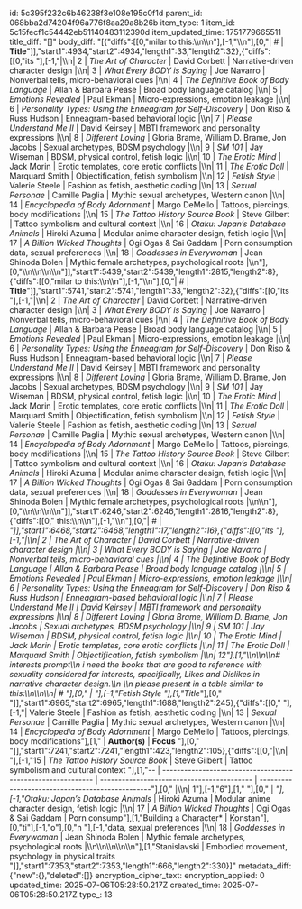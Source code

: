id: 5c395f232c6b46238f3e108e195c0f1d
parent_id: 068bba2d74204f96a776f8aa29a8b26b
item_type: 1
item_id: 5c15fecf1c54442eb51140483112390d
item_updated_time: 1751779665511
title_diff: "[]"
body_diff: "[{\"diffs\":[[0,\"milar to this:\\\n\\\n\"],[-1,\"\\\n\"],[0,\"| #  | **Title**\"]],\"start1\":4934,\"start2\":4934,\"length1\":33,\"length2\":32},{\"diffs\":[[0,\"its \"],[-1,\"|\\\n| 2  | *The Art of Character*                                      | David Corbett                              | Narrative-driven character design                |\\\n| 3  | *What Every BODY is Saying*                                 | Joe Navarro                                | Nonverbal tells, micro-behavioral cues           |\\\n| 4  | *The Definitive Book of Body Language*                      | Allan & Barbara Pease                      | Broad body language catalog                      |\\\n| 5  | *Emotions Revealed*                                         | Paul Ekman                                 | Micro-expressions, emotion leakage               |\\\n| 6  | *Personality Types: Using the Enneagram for Self-Discovery* | Don Riso & Russ Hudson                     | Enneagram-based behavioral logic                 |\\\n| 7  | *Please Understand Me II*                                   | David Keirsey                              | MBTI framework and personality expressions       |\\\n| 8  | *Different Loving*                                          | Gloria Brame, William D. Brame, Jon Jacobs | Sexual archetypes, BDSM psychology               |\\\n| 9  | *SM 101*                                                    | Jay Wiseman                                | BDSM, physical control, fetish logic             |\\\n| 10 | *The Erotic Mind*                                           | Jack Morin                                 | Erotic templates, core erotic conflicts          |\\\n| 11 | *The Erotic Doll*                                           | Marquard Smith                             | Objectification, fetish symbolism                |\\\n| 12 | *Fetish Style*                                              | Valerie Steele                             | Fashion as fetish, aesthetic coding              |\\\n| 13 | *Sexual Personae*                                           | Camille Paglia                             | Mythic sexual archetypes, Western canon          |\\\n| 14 | *Encyclopedia of Body Adornment*                            | Margo DeMello                              | Tattoos, piercings, body modifications           |\\\n| 15 | *The Tattoo History Source Book*                            | Steve Gilbert                              | Tattoo symbolism and cultural context            |\\\n| 16 | *Otaku: Japan’s Database Animals*                           | Hiroki Azuma                               | Modular anime character design, fetish logic     |\\\n| 17 | *A Billion Wicked Thoughts*                                 | Ogi Ogas & Sai Gaddam                      | Porn consumption data, sexual preferences        |\\\n| 18 | *Goddesses in Everywoman*                                   | Jean Shinoda Bolen                         | Mythic female archetypes, psychological roots    |\\\n\"],[0,\"\\\n\\\n\\\n\\\n\"]],\"start1\":5439,\"start2\":5439,\"length1\":2815,\"length2\":8},{\"diffs\":[[0,\"milar to this:\\\n\\\n\"],[-1,\"\\\n\"],[0,\"| #  | **Title**\"]],\"start1\":5741,\"start2\":5741,\"length1\":33,\"length2\":32},{\"diffs\":[[0,\"its \"],[-1,\"|\\\n| 2  | *The Art of Character*                                      | David Corbett                              | Narrative-driven character design                |\\\n| 3  | *What Every BODY is Saying*                                 | Joe Navarro                                | Nonverbal tells, micro-behavioral cues           |\\\n| 4  | *The Definitive Book of Body Language*                      | Allan & Barbara Pease                      | Broad body language catalog                      |\\\n| 5  | *Emotions Revealed*                                         | Paul Ekman                                 | Micro-expressions, emotion leakage               |\\\n| 6  | *Personality Types: Using the Enneagram for Self-Discovery* | Don Riso & Russ Hudson                     | Enneagram-based behavioral logic                 |\\\n| 7  | *Please Understand Me II*                                   | David Keirsey                              | MBTI framework and personality expressions       |\\\n| 8  | *Different Loving*                                          | Gloria Brame, William D. Brame, Jon Jacobs | Sexual archetypes, BDSM psychology               |\\\n| 9  | *SM 101*                                                    | Jay Wiseman                                | BDSM, physical control, fetish logic             |\\\n| 10 | *The Erotic Mind*                                           | Jack Morin                                 | Erotic templates, core erotic conflicts          |\\\n| 11 | *The Erotic Doll*                                           | Marquard Smith                             | Objectification, fetish symbolism                |\\\n| 12 | *Fetish Style*                                              | Valerie Steele                             | Fashion as fetish, aesthetic coding              |\\\n| 13 | *Sexual Personae*                                           | Camille Paglia                             | Mythic sexual archetypes, Western canon          |\\\n| 14 | *Encyclopedia of Body Adornment*                            | Margo DeMello                              | Tattoos, piercings, body modifications           |\\\n| 15 | *The Tattoo History Source Book*                            | Steve Gilbert                              | Tattoo symbolism and cultural context            |\\\n| 16 | *Otaku: Japan’s Database Animals*                           | Hiroki Azuma                               | Modular anime character design, fetish logic     |\\\n| 17 | *A Billion Wicked Thoughts*                                 | Ogi Ogas & Sai Gaddam                      | Porn consumption data, sexual preferences        |\\\n| 18 | *Goddesses in Everywoman*                                   | Jean Shinoda Bolen                         | Mythic female archetypes, psychological roots    |\\\n\\\n\"],[0,\"\\\n\\\n\\\n\\\n\"]],\"start1\":6246,\"start2\":6246,\"length1\":2816,\"length2\":8},{\"diffs\":[[0,\" this:\\\n\\\n\"],[-1,\"\\\n\"],[0,\"| #  | *\"]],\"start1\":6468,\"start2\":6468,\"length1\":17,\"length2\":16},{\"diffs\":[[0,\"its \"],[-1,\"|\\\n| 2  | *The Art of Character*                                      | David Corbett                              | Narrative-driven character design                |\\\n| 3  | *What Every BODY is Saying*                                 | Joe Navarro                                | Nonverbal tells, micro-behavioral cues           |\\\n| 4  | *The Definitive Book of Body Language*                      | Allan & Barbara Pease                      | Broad body language catalog                      |\\\n| 5  | *Emotions Revealed*                                         | Paul Ekman                                 | Micro-expressions, emotion leakage               |\\\n| 6  | *Personality Types: Using the Enneagram for Self-Discovery* | Don Riso & Russ Hudson                     | Enneagram-based behavioral logic                 |\\\n| 7  | *Please Understand Me II*                                   | David Keirsey                              | MBTI framework and personality expressions       |\\\n| 8  | *Different Loving*                                          | Gloria Brame, William D. Brame, Jon Jacobs | Sexual archetypes, BDSM psychology               |\\\n| 9  | *SM 101*                                                    | Jay Wiseman                                | BDSM, physical control, fetish logic             |\\\n| 10 | *The Erotic Mind*                                           | Jack Morin                                 | Erotic templates, core erotic conflicts          |\\\n| 11 | *The Erotic Doll*                                           | Marquard Smith                             | Objectification, fetish symbolism                |\\\n| 12\"],[1,\"\\\n\\\n\\\n# interests prompt\\\n i need the books that are good to reference with sexuality considered for interests, specifically,  Likes and Dislikes in narrative character design.\\\n \\\n please present in a table similar to this:\\\n\\\n\\\n| # \"],[0,\" | *\"],[-1,\"Fetish Style*       \"],[1,\"*Title**\"],[0,\"    \"]],\"start1\":6965,\"start2\":6965,\"length1\":1688,\"length2\":245},{\"diffs\":[[0,\"    \"],[-1,\"| Valerie Steele                             | Fashion as fetish, aesthetic coding              |\\\n| 13 | *Sexual Personae*                                           | Camille Paglia                             | Mythic sexual archetypes, Western canon          |\\\n| 14 | *Encyclopedia of Body Adornment*                            | Margo DeMello                              | Tattoos, piercings, body modifications\"],[1,\"            | **Author(s)**                              | **Focus**                             \"],[0,\"    \"]],\"start1\":7241,\"start2\":7241,\"length1\":423,\"length2\":105},{\"diffs\":[[0,\"|\\\n| \"],[-1,\"15 | *The Tattoo History Source Book*                            | Steve Gilbert                              | Tattoo symbolism and cultural context           \"],[1,\"-- | ----------------------------------------------------------- | ------------------------------------------ | ------------------------------------------------\"],[0,\" |\\\n| 1\"],[-1,\"6\"],[1,\" \"],[0,\" | *\"],[-1,\"Otaku: Japan’s Database Animals*                           | Hiroki Azuma                               | Modular anime character design, fetish logic     |\\\n| 17 | *A Billion Wicked Thoughts*                                 | Ogi Ogas & Sai Gaddam                      | Porn consump\"],[1,\"Building a Character*                                      | Konstan\"],[0,\"ti\"],[-1,\"o\"],[0,\"n \"],[-1,\"data, sexual preferences        |\\\n| 18 | *Goddesses in Everywoman*                                   | Jean Shinoda Bolen                         | Mythic female archetypes, psychological roots    |\\\n\\\n\\\n\\\n\\\n\"],[1,\"Stanislavski                    | Embodied movement, psychology in physical traits \"]],\"start1\":7353,\"start2\":7353,\"length1\":666,\"length2\":330}]"
metadata_diff: {"new":{},"deleted":[]}
encryption_cipher_text: 
encryption_applied: 0
updated_time: 2025-07-06T05:28:50.217Z
created_time: 2025-07-06T05:28:50.217Z
type_: 13